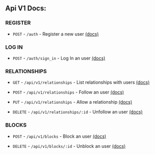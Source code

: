 ## Api V1 Docs:

### REGISTER

- `POST` - `/auth` - Register a new user [(docs)](./auth/create.md)

### LOG IN
- `POST` - `/auth/sign_in` - Log In an user [(docs)](./auth/sign_in.md)

### RELATIONSHIPS
- `GET` - `/api/v1/relationships` - List relationships with users
  [(docs)](./api/v1/relationships/index.md)

- `POST` - `/api/v1/relationships` - Follow an user
  [(docs)](./api/v1/relationships/create.md)

- `PUT` - `/api/v1/relationships` - Allow a relationship
  [(docs)](./api/v1/relationships/update.md)

- `DELETE` - `/api/v1/relationships/:id` - Unfollow an user
  [(docs)](./api/v1/relationships/destroy.md)

### BLOCKS
- `POST` - `/api/v1/blocks` - Block an user
  [(docs)](./api/v1/blocks/create.md)

- `DELETE` - `/api/v1/blocks/:id` - Unblock an user
  [(docs)](./api/v1/blocks/destroy.md)
